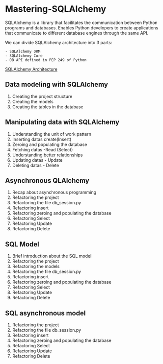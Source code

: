 # Mastering-SQLAlchemy

SQLAlchemy is a library that facilitates the communication between Python programs and databases.
Enables Python developers to create applications that communicate to different database engines through the same API.

We can divide SQLAlchemy architecture into 3 parts:

    - SQLAlchemy ORM
    - SQLAlchemy Core
    - DB API defined in PEP 249 of Python

[SQLAlchemy Architecture](SQLAlchemy_Architecture.png.png)

## Data modeling with SQLAlchemy

1. Creating the project structure
2. Creating the models
3. Creating the tables in the database

## Manipulating data with SQLAlchemy

1. Understanding the unit of work pattern
2. Inserting datas create(Insert)
3. Zeroing and populating the database
4. Fetching datas -Read (Select)
5. Understanding better relationships
6. Updating datas - Update
7. Deleting datas - Delete

## Asynchronous QLAlchemy

1. Recap about asynchronous programming
2. Refactoring the project
3. Refactoring the file db_session.py
4. Refactoring insert
5. Refactoring zeroing and populating the database
6. Refactoring Select
7. Refactoring Update
8. Refactoring Delete

## SQL Model

1. Brief introduction about the SQL model
2. Refactoring the project
3. Refactoring the models
4. Refactoring the file db_session.py
5. Refactoring insert
6. Refactoring zeroing and populating the database
7. Refactoring Select
8. Refactoring Update
9. Refactoring Delete

## SQL asynchronous model

1. Refactoring the project
2. Refactoring the file db_session.py
3. Refactoring insert
4. Refactoring zeroing and populating the database
5. Refactoring Select
6. Refactoring Update
7. Refactoring Delete
